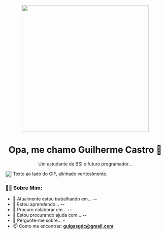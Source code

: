 
<p align="center">
  <img src="https://imgs.search.brave.com/QyjzOpLlPVwPa_geysObxyAPGOaPZ9mmv2WCQ5_Qf0A/rs:fit:860:0:0:0/g:ce/aHR0cHM6Ly9pLnBp/bmltZy5jb20vb3Jp/Z2luYWxzLzcyLzA0/LzI2LzcyMDQyNmEz/ZDE4M2UzYmQ2YWVi/YmJhNWE0MGNmMzY4/LmpwZw" width="400px" />
</p>

<h1 align="center">Opa, me chamo Guilherme Castro 👋</h1>

<p align="center">
  Um estudante de BSI e futuro programador... 
</p>

<p>
  <img src="https://media.giphy.com/media/xT0xeuoyp1f79P2QKs/giphy.gif" width="20" style="vertical-align: middle;" />
  Texto ao lado do GIF, alinhado verticalmente.
</p>

### 👨‍💻 Sobre Mim:
- 🔭 Atualmente estou trabalhando em... **--**
- 🌱 Estou aprendendo... **--**
- 👯 Procuro colaborar em... **--**
- 🤔 Estou procurando ajuda com... **--**
- 💬 Pergunte-me sobre... **-**
- 📫 Como me encontrar: **guigasgdc@gmail.com**

